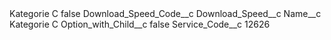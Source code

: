 <?xml version="1.0" encoding="UTF-8"?>
<CustomMetadata xmlns="http://soap.sforce.com/2006/04/metadata" xmlns:xsi="http://www.w3.org/2001/XMLSchema-instance" xmlns:xsd="http://www.w3.org/2001/XMLSchema">
    <label>Kategorie C</label>
    <protected>false</protected>
    <values>
        <field>Download_Speed_Code__c</field>
        <value xsi:nil="true"/>
    </values>
    <values>
        <field>Download_Speed__c</field>
        <value xsi:nil="true"/>
    </values>
    <values>
        <field>Name__c</field>
        <value xsi:type="xsd:string">Kategorie C</value>
    </values>
    <values>
        <field>Option_with_Child__c</field>
        <value xsi:type="xsd:boolean">false</value>
    </values>
    <values>
        <field>Service_Code__c</field>
        <value xsi:type="xsd:string">12626</value>
    </values>
</CustomMetadata>
